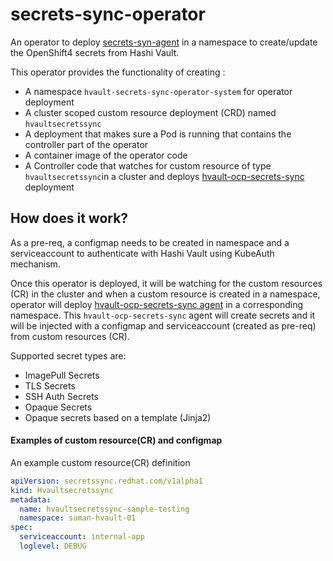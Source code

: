 # secrets-sync-operator
An operator to deploy [secrets-syn-agent](https://github.com/sumantripuraneni/hvault-ocp-secrets-sync) in a namespace to create/update the OpenShift4 secrets from Hashi Vault.

This operator provides the functionality of creating :

* A namespace `hvault-secrets-sync-operator-system` for operator deployment 
* A cluster scoped custom resource deployment (CRD) named `hvaultsecretssync`
* A deployment that makes sure a Pod is running that contains the controller part of the operator
* A container image of the operator code
* A Controller code that watches for custom resource of type `hvaultsecretssync`in a cluster and deploys [hvault-ocp-secrets-sync](https://github.com/sumantripuraneni/hvault-ocp-secrets-sync) deployment



## How does it work?

As a pre-req, a configmap needs to be created in namespace and a serviceaccount to authenticate with Hashi Vault using KubeAuth mechanism.

Once this operator is deployed, it will be watching for the custom resources (CR) in the cluster and when a custom resource is created in a namespace, operator will deploy [hvault-ocp-secrets-sync agent](https://github.com/sumantripuraneni/hvault-ocp-secrets-sync) in a corresponding namespace. This `hvault-ocp-secrets-sync` agent will create secrets and it will be injected with a configmap and serviceaccount (created as pre-req) from custom resources (CR).

Supported secret types are: 

*  ImagePull Secrets
*  TLS Secrets
*  SSH Auth Secrets 
*  Opaque Secrets
*  Opaque secrets based on a template (Jinja2)


#### Examples of custom resource(CR) and configmap


An example custom resource(CR) definition

```yaml
apiVersion: secretssync.redhat.com/v1alpha1
kind: Hvaultsecretssync
metadata:
  name: hvaultsecretssync-sample-testing
  namespace: suman-hvault-01
spec:
  serviceaccount: internal-app
  loglevel: DEBUG
```
